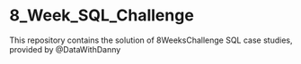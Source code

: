 # 8_Week_SQL_Challenge
This repository contains the solution of 8WeeksChallenge SQL case studies, provided by @DataWithDanny
